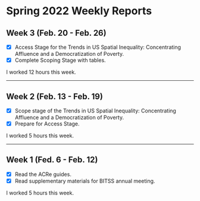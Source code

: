 # Spring 2022 Weekly Reports

## Week 3 (Feb. 20 - Feb. 26)

- [x] Access Stage for the Trends in US Spatial Inequality: Concentrating Affluence and a Democratization of Poverty.
- [x] Complete Scoping Stage with tables.

I worked 12 hours this week.

---

## Week 2 (Feb. 13 - Feb. 19)

- [x] Scope stage of the Trends in US Spatial Inequality: Concentrating Affluence and a Democratization of Poverty.
- [x] Prepare for Access Stage.

I worked 5 hours this week.

---

## Week 1 (Fed. 6 - Feb. 12)

- [x] Read the ACRe guides.
- [x] Read supplementary materials for BITSS annual meeting.

I worked 5 hours this week.
